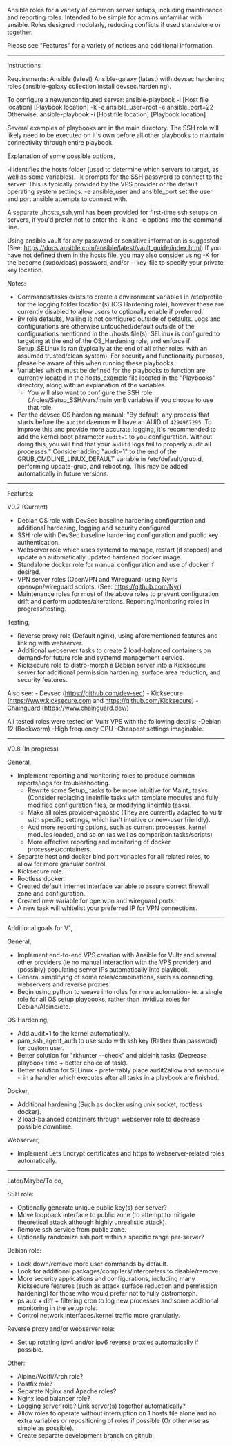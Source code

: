 Ansible roles for a variety of common server setups, including maintenance and reporting roles. Intended to be simple for admins unfamiliar with ansible. Roles designed modularly, reducing conflicts if used standalone or together.

Please see "Features" for a variety of notices and additional information.

-----
Instructions

Requirements:
Ansible (latest)
Ansible-galaxy (latest) with devsec hardening roles (ansible-galaxy collection install devsec.hardening).

To configure a new/unconfigured server: ansible-playbook -i [Host file location] [Playbook location] -k -e ansible_user=root -e ansible_port=22
Otherwise: ansible-playbook -i [Host file location] [Playbook location]

Several examples of playbooks are in the main directory. The SSH role will likely need to be executed on it's own before all other playbooks to maintain connectivity through entire playbook.

Explanation of some possible options,

-i identifies the hosts folder (used to determine which servers to target, as well as some variables).
-k prompts for the SSH password to connect to the server. This is typically provided by the VPS provider or the default operating system settings.
-e ansible_user and ansible_port set the user and port ansible attempts to connect with.

A separate ./hosts_ssh.yml has been provided for first-time ssh setups on servers, if you'd prefer not to enter the -k and -e options into the command line.

Using ansible vault for any password or sensitive information is suggested. (See: https://docs.ansible.com/ansible/latest/vault_guide/index.html)
If you have not defined them in the hosts file, you may also consider using -K for the become (sudo/doas) password, and/or --key-file to specify your private key location.

Notes:
- Commands/tasks exists to create a environment variables in /etc/profile for the logging folder location(s) (OS Hardening role), however these are currently disabled to allow users to optionally enable if preferred.
- By role defaults,
	Mailing is not configured outside of defaults.
	Logs and configurations are otherwise untouched/default outside of the configurations mentioned in the ./hosts file(s).
	SELinux is configured to targeting at the end of the OS_Hardening role, and enforce if Setup_SELinux is ran (typically at the end of all other roles, with an assumed trusted/clean system). For security and functionality purposes, please be aware of this when running these playbooks.
- Variables which must be defined for the playbooks to function are currently located in the hosts_example file located in the "Playbooks" directory, along with an explanation of the variables.
	- You will also want to configure the SSH role (./roles/Setup_SSH/vars/main.yml) variables if you choose to use that role.
- Per the devsec OS hardening manual: "By default, any process that starts before the `auditd` daemon will have an AUID of `4294967295`. To improve this and provide more accurate logging, it's recommended to add the kernel boot parameter `audit=1` to you configuration. Without doing this, you will find that your `auditd` logs fail to properly audit all processes."
	Consider adding "audit=1" to the end of the GRUB_CMDLINE_LINUX_DEFAULT variable in /etc/default/grub.d, performing update-grub, and rebooting. This may be added automatically in future versions.

-----
Features:

V0.7 (Current)

- Debian OS role with DevSec baseline hardening configuration and additional hardening, logging and security configured.
- SSH role with DevSec baseline hardening configuration and public key authentication.
- Webserver role which uses systemd to manage, restart (if stopped) and update an automatically updated hardened docker image.
- Standalone docker role for manual configuration and use of docker if desired.
- VPN server roles (OpenVPN and Wireguard) using Nyr's openvpn/wireguard scripts. (See: https://github.com/Nyr)
- Maintenance roles for most of the above roles to prevent configuration drift and perform updates/alterations. Reporting/monitoring roles in progress/testing.

Testing,
- Reverse proxy role (Default nginx), using aforementioned features and linking with webserver.
- Additional webserver tasks to create 2 load-balanced containers on demand-for future role and systemd management service.
- Kicksecure role to distro-morph a Debian server into a Kicksecure server for additional permission hardening, surface area reduction, and security features.

Also see:
	- Devsec (https://github.com/dev-sec)
	- Kicksecure (https://www.kicksecure.com and https://github.com/Kicksecure)
	- Chainguard (https://www.chainguard.dev/)

All tested roles were tested on Vultr VPS with the following details:
	-Debian 12 (Bookworm)
	-High frequency CPU
	-Cheapest settings imaginable.

-----
V0.8 (In progress)

General,
- Implement reporting and monitoring roles to produce common reports/logs for troubleshooting.
	- Rewrite some Setup_ tasks to be more intuitive for Maint_ tasks (Consider replacing lineinfile tasks with template modules and fully modified configuration files, or modifying lineinfile tasks).
	- Make all roles provider-agnostic (They are currently adapted to vultr with specific settings, which isn't intuitive or new-user friendly).
	- Add more reporting options, such as current processes, kernel modules loaded, and so on (as well as comparison tasks/scripts)
	- More effective reporting and monitoring of docker processes/containers.
- Separate host and docker bind port variables for all related roles, to allow for more granular control.
- Kicksecure role.
- Rootless docker.
- Created default internet interface variable to assure correct firewall zone and configuration.
- Created new variable for openvpn and wireguard ports.
- A new task will whitelist your preferred IP for VPN connections.

-----
Additional goals for V1,

General,
- Implement end-to-end VPS creation with Ansible for Vultr and several other providers (ie no manual interaction with the VPS provider) and (possibly) populating server IPs automatically into playbook.
- General simplifying of some roles/combinations, such as connecting webservers and reverse proxies.
- Begin using python to weave into roles for more automation- ie. a single role for all OS setup playbooks, rather than invidiual roles for Debian/Alpine/etc.

OS Hardening,
- Add audit=1 to the kernel automatically.
- pam_ssh_agent_auth to use sudo with ssh key (Rather than password) for custom user.
- Better solution for "rkhunter --check" and aideinit tasks (Decrease playbook time + better choice of task).
- Better solution for SELinux - preferrably place audit2allow and semodule -i in a handler which executes after all tasks in a playbook are finished.

Docker,
- Additional hardening (Such as docker using unix socket, rootless docker).
- 2 load-balanced containers through webserver role to decrease possible downtime.

Webserver,
- Implement Lets Encrypt certificates and https to webserver-related roles automatically.

-----
Later/Maybe/To do,

SSH role:	
- Optionally generate unique public key(s) per server?
- Move loopback interface to public zone (to attempt to mitigate theoretical attack although highly unrealistic attack).
- Remove ssh service from public zone.
- Optionally randomize ssh port within a specific range per-server?

Debian role:
- Lock down/remove more user commands by default.
- Look for additional packages/compilers/interpreters to disable/remove.
- More security applications and configurations, including many Kicksecure features (such as attack surface reduction and permission hardening) for those who would prefer not to fully distromorph.
- ps aux + diff + filtering cron to log new processes and some additional monitoring in the setup role.
- Control network interfaces/kernel traffic more granularly.

Reverse proxy and/or webserver role:
- Set up rotating ipv4 and/or ipv6 reverse proxies automatically if possible.

Other:
- Alpine/Wolfi/Arch role?
- Postfix role?
- Separate Nginx and Apache roles?
- Nginx load balancer role?
- Logging server role? Link server(s) together automatically?
- Allow roles to operate without interruption on 1 hosts file alone and no extra variables or repositioning of roles if possible (Or otherwise as simple as possible).
- Create separate development branch on github.


